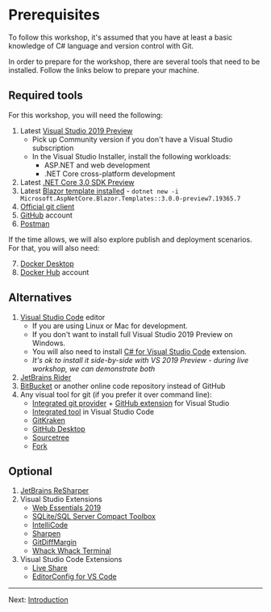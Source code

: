 # Prerequisites

To follow this workshop, it's assumed that you have at least a basic knowledge of C# language and version control with Git.

In order to prepare for the workshop, there are several tools that need to be installed. Follow the links below to prepare your machine.

## Required tools

For this workshop, you will need the following:

1. Latest [Visual Studio 2019 Preview](https://visualstudio.microsoft.com/vs/preview/)
    - Pick up Community version if you don't have a Visual Studio subscription
    - In the Visual Studio Installer, install the following workloads:
        - ASP.NET and web development
        - .NET Core cross-platform development
2. Latest [.NET Core 3.0 SDK Preview](https://dotnet.microsoft.com/download/dotnet-core/3.0)
3. Latest [Blazor template installed](https://docs.microsoft.com/en-us/aspnet/core/blazor/get-started?view=aspnetcore-3.0&tabs=visual-studio) - `dotnet new -i Microsoft.AspNetCore.Blazor.Templates::3.0.0-preview7.19365.7`
4. [Official git client](https://git-scm.com/downloads)
5. [GitHub](https://github.com/) account
6. [Postman](https://www.getpostman.com/)

If the time allows, we will also explore publish and deployment scenarios. For that, you will also need:

7. [Docker Desktop](https://www.docker.com/products/docker-desktop)
8. [Docker Hub](https://hub.docker.com/) account

## Alternatives

1. [Visual Studio Code](https://code.visualstudio.com/) editor
    - If you are using Linux or Mac for development.
    - If you don't want to install full Visual Studio 2019 Preview on Windows.
    - You will also need to install [C# for Visual Studio Code](https://marketplace.visualstudio.com/items?itemName=ms-vscode.csharp) extension.
    - *It's ok to install it side-by-side with VS 2019 Preview - during live workshop, we can demonstrate both*
2. [JetBrains Rider](https://www.jetbrains.com/rider/)
3. [BitBucket](https://bitbucket.com/) or another online code repository instead of GitHub
4. Any visual tool for git (if you prefer it over command line):
    - [Integrated git provider](https://www.thomasclaudiushuber.com/2019/04/02/using-git-in-visual-studio-2019/) + [GitHub extension](https://visualstudio.github.com/) for Visual Studio
    - [Integrated tool](https://code.visualstudio.com/docs/editor/versioncontrol#_git-support) in Visual Studio Code
    - [GitKraken](https://www.gitkraken.com/)
    - [GitHub Desktop](https://desktop.github.com/)
    - [Sourcetree](https://www.sourcetreeapp.com/)
    - [Fork](https://git-fork.com/)

## Optional

1. [JetBrains ReSharper](https://www.jetbrains.com/resharper/)
2. Visual Studio Extensions
    - [Web Essentials 2019](https://marketplace.visualstudio.com/items?itemName=MadsKristensen.WebEssentials2019)
    - [SQLite/SQL Server Compact Toolbox](https://marketplace.visualstudio.com/items?itemName=ErikEJ.SQLServerCompactSQLiteToolbox)
    - [IntelliCode](https://marketplace.visualstudio.com/items?itemName=VisualStudioExptTeam.VSIntelliCode)
    - [Sharpen](https://marketplace.visualstudio.com/items?itemName=ironcev.sharpen)
    - [GitDiffMargin](https://marketplace.visualstudio.com/items?itemName=LaurentKempe.GitDiffMargin)
    - [Whack Whack Terminal](https://marketplace.visualstudio.com/items?itemName=DanielGriffen.WhackWhackTerminal)
3. Visual Studio Code Extensions
    - [Live Share](https://marketplace.visualstudio.com/items?itemName=MS-vsliveshare.vsliveshare)
    - [EditorConfig for VS Code](https://marketplace.visualstudio.com/items?itemName=EditorConfig.EditorConfig)

-------

Next: [Introduction](01-introduction.md)
